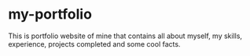 # my-portfolio
This is portfolio website of mine that contains all about myself, my skills, experience, projects completed and some cool facts.
